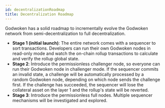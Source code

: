 ```yaml
---
id: decentralizationRoadmap
title: Decentralization Roadmap
---
```


Godwoken has a solid roadmap to incrementally evolve the Godwoken network from semi-decentralization to full decentralization.

- **Stage 1 (initial launch)**: The entire network comes with a sequencer to sort transactions. Developers can run their own Godwoken nodes in read-only mode and watch the on-chain rollup transactions to calculate and verify the rollup global state.
- **Stage 2**: Introduce the permissionless challenger node, so everyone can run their Godwoken node in challenger mode. If the sequencer commits an invalid state, a challenge will be automatically processed by a random Godwoken node, depending on which node sends the challenge first. If the challenge has succeeded, the sequencer will lose the collateral asset on the layer 1 and the rollup's state will be reverted.
- **Stage 3**: Introduce the permissionless full nodes. Multiple sequencer mechanisms will be investigated and explored.
